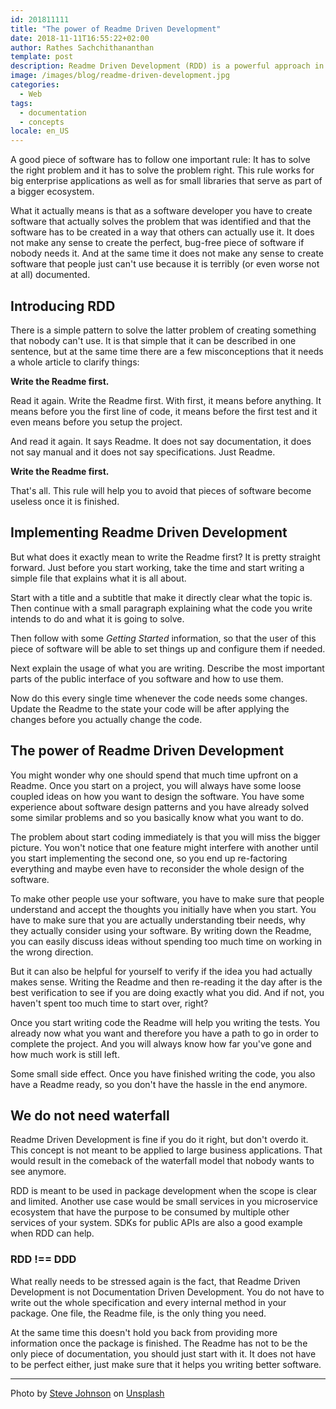 ```yaml
---
id: 201811111
title: "The power of Readme Driven Development"
date: 2018-11-11T16:55:22+02:00
author: Rathes Sachchithananthan
template: post
description: Readme Driven Development (RDD) is a powerful approach in software development to write libraries that people can use and want to use
image: /images/blog/readme-driven-development.jpg
categories:
  - Web
tags:
  - documentation
  - concepts
locale: en_US
---
```


A good piece of software has to follow one important rule: It has to solve the right problem and it has to solve the problem right. This rule works for big enterprise applications as well as for small libraries that serve as part of a bigger ecosystem.

What it actually means is that as a software developer you have to create software that actually solves the problem that was identified and that the software has to be created in a way that others can actually use it. It does not make any sense to create the perfect, bug-free piece of software if nobody needs it. And at the same time it does not make any sense to create software that people just can't use because it is terribly (or even worse not at all) documented.

## Introducing RDD

There is a simple pattern to solve the latter problem of creating something that nobody can't use. It is that simple that it can be described in one sentence, but at the same time there are a few misconceptions that it needs a whole article to clarify things:

**Write the Readme first.**

Read it again. Write the Readme first. With first, it means before anything. It means before you the first line of code, it means before the first test and it even means before you setup the project.

And read it again. It says Readme. It does not say documentation, it does not say manual and it does not say specifications. Just Readme.

**Write the Readme first.**

That's all. This rule will help you to avoid that pieces of software become useless once it is finished.

## Implementing Readme Driven Development

But what does it exactly mean to write the Readme first? It is pretty straight forward. Just before you start working, take the time and start writing a simple file that explains what it is all about.

Start with a title and a subtitle that make it directly clear what the topic is. Then continue with a small paragraph explaining what the code you write intends to do and what it is going to solve.

Then follow with some *Getting Started* information, so that the user of this piece of software will be able to set things up and configure them if needed.

Next explain the usage of what you are writing. Describe the most important parts of the public interface of you software and how to use them.

Now do this every single time whenever the code needs some changes. Update the Readme to the state your code will be after applying the changes before you actually change the code.

## The power of Readme Driven Development

You might wonder why one should spend that much time upfront on a Readme. Once you start on a project, you will always have some loose coupled ideas on how you want to design the software. You have some experience about software design patterns and you have already solved some similar problems and so you basically know what you want to do.

The problem about start coding immediately is that you will miss the bigger picture. You won't notice that one feature might interfere with another until you start implementing the second one, so you end up re-factoring everything and maybe even have to reconsider the whole design of the software.

To make other people use your software, you have to make sure that people understand and accept the thoughts you initially have when you start. You have to make sure that you are actually understanding tbeir needs, why they actually consider using your software. By writing down the Readme, you can easily discuss ideas without spending too much time on working in the wrong direction.

But it can also be helpful for yourself to verify if the idea you had actually makes sense. Writing the Readme and then re-reading it the day after is the best verification to see if you are doing exactly what you did. And if not, you haven't spent too much time to start over, right?

Once you start writing code the Readme will help you writing the tests. You already now what you want and therefore you have a path to go in order to complete the project. And you will always know how far you've gone and how much work is still left.

Some small side effect. Once you have finished writing the code, you also have a Readme ready, so you don't have the hassle in the end anymore.

## We do not need waterfall

Readme Driven Development is fine if you do it right, but don't overdo it. This concept is not meant to be applied to large business applications. That would result in the comeback of the waterfall model that nobody wants to see anymore.

RDD is meant to be used in package development when the scope is clear and limited. Another use case would be small services in you microservice ecosystem that have the purpose to be consumed by multiple other services of your system. SDKs for public APIs are also a good example when RDD can help.

### RDD !== DDD

What really needs to be stressed again is the fact, that Readme Driven Development is not Documentation Driven Development. You do not have to write out the whole specification and every internal method in your package. One file, the Readme file, is the only thing you need.

At the same time this doesn't hold you back from providing more information once the package is finished. The Readme has not to be the only piece of documentation, you should just start with it. It does not have to be perfect either, just make sure that it helps you writing better software.

---

Photo by [Steve Johnson](https://unsplash.com/@steve_j) on [Unsplash](https://unsplash.com/photos/htqCupyYlCQ)

